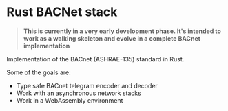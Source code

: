 # Rust BACNet stack

> **This is currently in a very early development phase. It's intended to work as a walking skeleton and evolve in a complete BACnet implementation**

Implementation of the BACnet (ASHRAE-135) standard in Rust.

Some of the goals are:

- Type safe BACnet telegram encoder and decoder
- Work with an asynchronous network stacks
- Work in a WebAssembly environment
